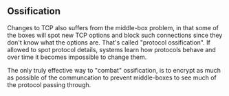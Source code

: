 ## Ossification

Changes to TCP also suffers from the middle-box problem, in that some of the
boxes will spot new TCP options and block such connections since they don't
know what the options are. That's called "protocol ossification". If allowed
to spot protocol details, systems learn how protocols behave and over time it
becomes impossible to change them.

The only truly effective way to "combat" ossification, is to encrypt as much
as possible of the communcation to prevent middle-boxes to see much of the
protocol passing through.
